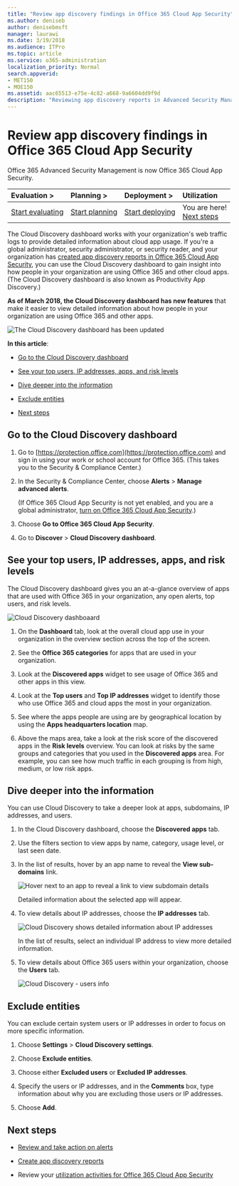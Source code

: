 ```yaml
---
title: "Review app discovery findings in Office 365 Cloud App Security"
ms.author: deniseb
author: denisebmsft
manager: laurawi
ms.date: 3/19/2018
ms.audience: ITPro
ms.topic: article
ms.service: o365-administration
localization_priority: Normal
search.appverid:
- MET150
- MOE150
ms.assetid: aac65513-e75e-4c82-a668-9a6604dd9f9d
description: "Reviewing app discovery reports in Advanced Security Management can help you learn more about how people in your organization use cloud apps. After you've created app discovery reports using log files from your firewalls and proxies, review the results in the app discovery dashboard."
---
```


# Review app discovery findings in Office 365 Cloud App Security

Office 365 Advanced Security Management is now Office 365 Cloud App Security.
  
|****Evaluation** \>**|****Planning** \>**|****Deployment** \>**|****Utilization****|
|:-----|:-----|:-----|:-----|
|[Start evaluating](office-365-cas-overview.md) <br/> |[Start planning](get-ready-for-office-365-cas.md) <br/> |[Start deploying](turn-on-office-365-cas.md) <br/> |You are here!  <br/> [Next steps](review-app-discovery-findings-in-ocas.md#nextsteps) <br/> |
   
The Cloud Discovery dashboard works with your organization's web traffic logs to provide detailed information about cloud app usage. If you're a global administrator, security administrator, or security reader, and your organization has [created app discovery reports in Office 365 Cloud App Security](create-app-discovery-reports-in-ocas.md), you can use the Cloud Discovery dashboard to gain insight into how people in your organization are using Office 365 and other cloud apps. (The Cloud Discovery dashboard is also known as Productivity App Discovery.)
  
 **As of March 2018, the Cloud Discovery dashboard has new features** that make it easier to view detailed information about how people in your organization are using Office 365 and other apps. 
  
![The Cloud Discovery dashboard has been updated](media/12712681-c0b3-4cb3-b7fd-2cf2ad4e825f.png)
  
 **In this article**: 
  
- [Go to the Cloud Discovery dashboard](review-app-discovery-findings-in-ocas.md#gotodash)
    
- [See your top users, IP addresses, apps, and risk levels](review-app-discovery-findings-in-ocas.md#reviewdash)
    
- [Dive deeper into the information](review-app-discovery-findings-in-ocas.md#divedeeper)
    
- [Exclude entities](review-app-discovery-findings-in-ocas.md#excludeentities)
    
- [Next steps](review-app-discovery-findings-in-ocas.md#nextsteps)
    
## Go to the Cloud Discovery dashboard
<a name="gotodash"> </a>

1. Go to [https://protection.office.com](https://protection.office.com) and sign in using your work or school account for Office 365. (This takes you to the Security &amp; Compliance Center.) 
    
2. In the Security &amp; Compliance Center, choose **Alerts** \> **Manage advanced alerts**.
    
    (If Office 365 Cloud App Security is not yet enabled, and you are a global administrator, [turn on Office 365 Cloud App Security](turn-on-office-365-cas.md).)
    
3. Choose **Go to Office 365 Cloud App Security**.
    
4. Go to **Discover** \> **Cloud Discovery dashboard**.
    
## See your top users, IP addresses, apps, and risk levels
<a name="reviewdash"> </a>

The Cloud Discovery dashboard gives you an at-a-glance overview of apps that are used with Office 365 in your organization, any open alerts, top users, and risk levels.
  
![Cloud Discovery dashboaard](media/06696946-fbdf-4781-b5b8-2ac074fcb2a1.png)
  
1. On the **Dashboard** tab, look at the overall cloud app use in your organization in the overview section across the top of the screen. 
    
2. See the **Office 365 categories** for apps that are used in your organization. 
    
3. Look at the **Discovered apps** widget to see usage of Office 365 and other apps in this view. 
    
4. Look at the **Top users** and **Top IP addresses** widget to identify those who use Office 365 and cloud apps the most in your organization. 
    
5. See where the apps people are using are by geographical location by using the **Apps headquarters location** map. 
    
6. Above the maps area, take a look at the risk score of the discovered apps in the **Risk levels** overview. You can look at risks by the same groups and categories that you used in the **Discovered apps** area. For example, you can see how much traffic in each grouping is from high, medium, or low risk apps. 
    
## Dive deeper into the information
<a name="divedeeper"> </a>

You can use Cloud Discovery to take a deeper look at apps, subdomains, IP addresses, and users.
  
1. In the Cloud Discovery dashboard, choose the **Discovered apps** tab. 
    
2. Use the filters section to view apps by name, category, usage level, or last seen date.
    
3. In the list of results, hover by an app name to reveal the **View sub-domains** link. 
    
    ![Hover next to an app to reveal a link to view subdomain details](media/4a212215-8a2c-46fd-9ef9-89e4064658a6.png)
  
    Detailed information about the selected app will appear.
    
4. To view details about IP addresses, choose the **IP addresses** tab. 
    
    ![Cloud Discovery shows detailed information about IP addresses](media/0c742bf6-da9e-4d22-8656-a27a5007d5d5.png)
  
    In the list of results, select an individual IP address to view more detailed information.
    
5. To view details about Office 365 users within your organization, choose the **Users** tab. 
    
    ![Cloud Discovery - users info](media/2d9c2d85-01e6-4057-8020-d9a68f26bbac.png)
  
## Exclude entities
<a name="excludeentities"> </a>

You can exclude certain system users or IP addresses in order to focus on more specific information.
  
1. Choose **Settings** \> **Cloud Discovery settings**.
    
2. Choose **Exclude entities**.
    
3. Choose either **Excluded users** or **Excluded IP addresses**.
    
4. Specify the users or IP addresses, and in the **Comments** box, type information about why you are excluding those users or IP addresses. 
    
5. Choose **Add**.
    
## Next steps
<a name="nextsteps"> </a>

- [Review and take action on alerts](review-office-365-cas-alerts.md)
    
- [Create app discovery reports](create-app-discovery-reports-in-ocas.md)
    
- Review your [utilization activities for Office 365 Cloud App Security](utilization-activities-for-ocas.md)
    


